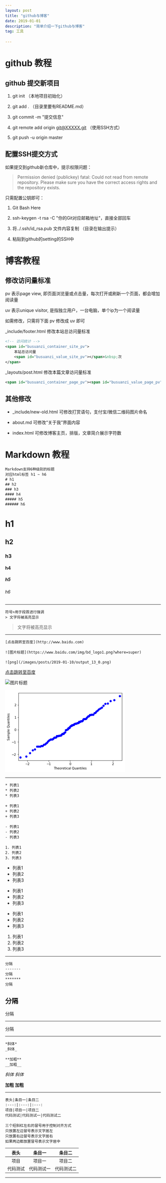 ```yaml
---
layout: post
title: "github与博客"
date: 2019-01-01
description: "简单介绍一下github与博客"
tag: 工具

---
```


# github 教程

## github 提交新项目

1. git init    （本地项目初始化）

2. git add .   （目录里要有README.md）

3. git commit -m "提交信息"

4. git remote add origin git@XXXXX.git （使用SSH方式）

5. git push -u origin master


## 配置SSH提交方式

如果提交到github新仓库中，提示权限问题：

> Permission denied (publickey)
fatal: Could not read from remote repository.
Please make sure you have the correct access rights and the repository exists.

只需配置公钥即可：

1. Git Bash Here

2. ssh-keygen -t rsa -C "你的Git对应邮箱地址"，直接全部回车

3. 将../.ssh/id_rsa.pub 文件内容复制 （目录在输出提示）

4. 粘贴到github的setting的SSH中


# 博客教程

## 修改访问量标准

pv 表示page view, 即页面浏览量或点击量，每次打开或刷新一个页面，都会增加阅读量

uv 表示unique visitor, 是指独立用户，一台电脑，单个ip为一个阅读量

如需修改，只需将下面 pv 修改成 uv 即可

\_include/footer.html 修改本站总访问量标准

```xml
<!-- 访问统计 -->
<span id="busuanzi_container_site_pv">
	本站总访问量
	<span id="busuanzi_value_site_pv"></span>&nbsp;次
</span>
```

\_layouts/post.html 修改本篇文章访问量标准

```xml
<span id="busuanzi_container_page_pv"><span id="busuanzi_value_page_pv"></span>次</span>
```


## 其他修改

- \_include/new-old.html 可修改打赏语句，支付宝/微信二维码图片命名

- about.md 可修改“关于我”界面内容

- index.html 可修改博客主页，排版，文章简介展示字符数


##





# Markdown 教程

```
Markdown支持6种级别的标题
对应html标签 h1 ~ h6
# h1
## h2
### h3
#### h4
##### h5
###### h6
```

# h1
## h2
### h3
#### h4
##### h5
###### h6

***********************

```
符号>用于段首进行强调
> 文字将被高亮显示
```

> 文字将被高亮显示

***********************

```
[点击跳转至百度](http://www.baidu.com)

![图片标题](https://www.baidu.com/img/bd_logo1.png?where=super)

![png](/images/posts/2019-01-10/output_13_0.png)
```

[点击跳转至百度](http://www.baidu.com)

![图片标题](https://www.baidu.com/img/bd_logo1.png?where=super)

![png](/images/posts/2019-01-10/output_13_0.png)

***********************

```
* 列表1
* 列表2
* 列表3

+ 列表1
+ 列表2
+ 列表3

- 列表1
- 列表2
- 列表3

1. 列表1
2. 列表2
3. 列表3
```

* 列表1
* 列表2
* 列表3

+ 列表1
+ 列表2
+ 列表3

- 列表1
- 列表2
- 列表3

1. 列表1
2. 列表2
3. 列表3

***********************

```
分隔
-------
分隔
*******
分隔
```

分隔
-------

分隔

*******

分隔

***********************

```
*斜体*
_斜体_

**加粗**
__加粗__
```

*斜体*
_斜体_

**加粗**
__加粗__

***********************

```
表头|条目一|条目二
:---:|:---:|:---:
项目|项目一|项目二
代码测试|代码测试一|代码测试二

三个短斜杠左右的冒号用于控制对齐方式
只放置左边冒号表示文字居左
只放置右边冒号表示文字居右
如果两边都放置冒号表示文字居中
```

表头|条目一|条目二
:---:|:---:|:---:
项目|项目一|项目二
代码测试|代码测试一|代码测试二

***********************
